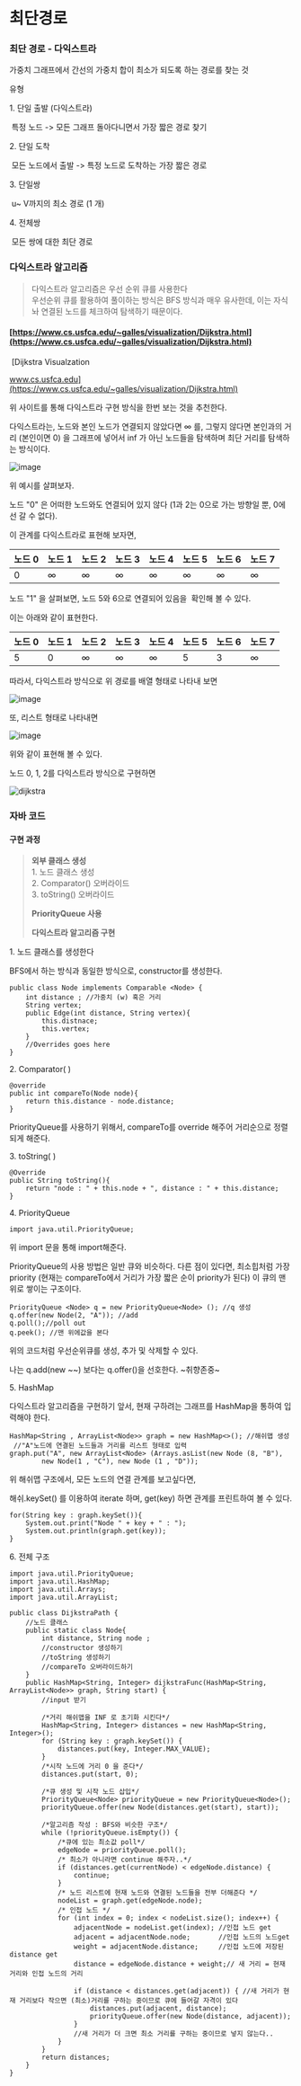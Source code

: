 # 최단경로

### 최단 경로 - 다익스트라

가중치 그래프에서 간선의 가중치 합이 최소가 되도록 하는 경로를 찾는 것

유형

1\. 단일 출발 (다익스트라)

 특정 노드 -> 모든 그래프 돌아다니면서 가장 짧은 경로 찾기

2\. 단일 도착

 모든 노드에서 출발 -> 특정 노드로 도착하는 가장 짧은 경로

3\. 단일쌍

 u~ V까지의 최소 경로 (1 개)

4\. 전체쌍

 모든 쌍에 대한 최단 경로

### 다익스트라 알고리즘

> 다익스트라 알고리즘은 우선 순위 큐를 사용한다  
> 우선순위 큐를 활용하여 풀이하는 방식은 BFS 방식과 매우 유사한데, 이는 자식놔 연결된 노드를 체크하여 탐색하기 때문이다.

#### [https://www.cs.usfca.edu/~galles/visualization/Dijkstra.html](https://www.cs.usfca.edu/~galles/visualization/Dijkstra.html)

 [Dijkstra Visualzation

www.cs.usfca.edu](https://www.cs.usfca.edu/~galles/visualization/Dijkstra.html)

위 사이트를 통해 다익스트라 구현 방식을 한번 보는 것을 추천한다. 

다익스트라는, 노드와 본인 노드가 연결되지 않았다면 ∞ 를, 그렇지 않다면 본인과의 거리 (본인이면 0) 을 그래프에 넣어서 inf 가 아닌 노드들을 탐색하며 최단 거리를 탐색하는 방식이다.

![image](https://user-images.githubusercontent.com/36508552/140334085-d806d8df-8c88-4099-923d-bc128e796103.png)

위 예시를 살펴보자.

노드 "0" 은 어떠한 노드와도 연결되어 있지 않다 (1과 2는 0으로 가는 방향일 뿐, 0에선 갈 수 없다).

이 관계를 다익스트라로 표현해 보자면,

| 노드 0 | 노드 1 | 노드 2 | 노드 3 | 노드 4 | 노드 5 | 노드 6 | 노드 7 |
| --- | --- | --- | --- | --- | --- | --- | --- |
| 0 | ∞  | ∞  | ∞  | ∞  | ∞  | ∞  | ∞  |

노드 "1" 을 살펴보면, 노드 5와 6으로 연결되어 있음을  확인해 볼 수 있다.

이는 아래와 같이 표현한다.

| 노드 0 | 노드 1 | 노드 2 | 노드 3 | 노드 4 | 노드 5 | 노드 6 | 노드 7 |
| --- | --- | --- | --- | --- | --- | --- | --- |
| 5 | 0 | ∞  | ∞  | ∞  | 5 | 3 | ∞  |

따라서, 다익스트라 방식으로 위 경로를 배열 형태로 나타내 보면

![image](https://user-images.githubusercontent.com/36508552/140334118-db162a95-6a32-474d-9124-fda477a3be40.png)

또, 리스트 형태로 나타내면 

![image](https://user-images.githubusercontent.com/36508552/140334175-b0b0e0b0-47b8-4c64-9274-dd26d111d2df.png)

위와 같이 표현해 볼 수 있다.

노드 0, 1, 2를 다익스트라 방식으로 구현하면

![dijkstra](https://user-images.githubusercontent.com/36508552/140334263-3bad1ac5-3822-4133-a127-160e7de40212.gif)



### 자바 코드

#### 구현 과정

> **외부 클래스 생성**  
> 1\. 노드 클래스 생성  
> 2\. Comparator() 오버라이드  
> 3\. toString() 오버라이드  
>   
> **PriorityQueue 사용**  
>   
> **다익스트라 알고리즘 구현**

1\. 노드 클래스를 생성한다

BFS에서 하는 방식과 동일한 방식으로, constructor를 생성한다.

```
public class Node implements Comparable <Node> {
	int distance ; //가중치 (w) 혹은 거리
    String vertex;
    public Edge(int distance, String vertex){
    	this.distnace;
        this.vertex;
    }
    //Overrides goes here
}
```

2\. Comparator( )

```
@override
public int compareTo(Node node){
	return this.distance - node.distance;
}
```

PriorityQueue를 사용하기 위해서, compareTo를 override 해주어 거리순으로 정렬되게 해준다.

3\. toString( )

```
@Override
public String toString(){
	return "node : " + this.node + ", distance : " + this.distance;
}
```

4\. PriorityQueue

```
import java.util.PriorityQueue;
```

위 import 문을 통해 import해준다.

PriorityQueue의 사용 방법은 일반 큐와 비슷하다. 다른 점이 있다면, 최소힙처럼 가장 priority (현재는 compareTo에서 거리가 가장 짧은 순이 priority가 된다) 이 큐의 맨 위로 쌓이는 구조이다.

```
PriorityQueue <Node> q = new PriorityQueue<Node> (); //q 생성
q.offer(new Node(2, "A")); //add
q.poll();//poll out
q.peek(); //맨 위에값을 본다
```

위의 코드처럼 우선순위큐를 생성, 추가 및 삭제할 수 있다.

나는 q.add(new ~~) 보다는 q.offer()을 선호한다. ~취향존중~

5\. HashMap

다익스트라 알고리즘을 구현하기 앞서, 현재 구하려는 그래프를 HashMap을 통하여 입력해야 한다.

```
HashMap<String , ArrayList<Node>> graph = new HashMap<>(); //해쉬맵 생성
 //"A"노드에 연결된 노드들과 거리를 리스트 형태로 입력
graph.put("A", new ArrayList<Node> (Arrays.asList(new Node (8, "B"), 
		new Node(1 , "C"), new Node (1 , "D"));
```

위 해쉬맵 구조에서, 모든 노드의 연결 관계를 보고싶다면,

해쉬.keySet() 를 이용하여 iterate 하며, get(key) 하면 관계를 프린트하여 볼 수 있다.

```
for(String key : graph.keySet()){
	System.out.print("Node " + key + " : ");
    System.out.println(graph.get(key));
}
```

6\. 전체 구조

```
import java.util.PriorityQueue;
import java.util.HashMap;
import java.util.Arrays;
import java.util.ArrayList;

public class DijkstraPath {
	//노드 클래스
    public static class Node{
    	int distance, String node ; 
        //constructor 생성하기
        //toString 생성하기
        //compareTo 오버라이드하기
    }
    public HashMap<String, Integer> dijkstraFunc(HashMap<String, ArrayList<Node>> graph, String start) {
		//input 받기
        
        /*거리 해쉬맵을 INF 로 초기화 시킨다*/
        HashMap<String, Integer> distances = new HashMap<String, Integer>();
        for (String key : graph.keySet()) {
            distances.put(key, Integer.MAX_VALUE);
        }
        /*시작 노드에 거리 0 을 준다*/
        distances.put(start, 0);
        
        /*큐 생성 및 시작 노드 삽입*/
        PriorityQueue<Node> priorityQueue = new PriorityQueue<Node>();
        priorityQueue.offer(new Node(distances.get(start), start));
        
        /*알고리즘 작성 : BFS와 비슷한 구조*/
        while (!priorityQueue.isEmpty()) {
        	/*큐에 있는 최소값 poll*/
            edgeNode = priorityQueue.poll();
       		/* 최소가 아니라면 continue 해주자..*/
            if (distances.get(currentNode) < edgeNode.distance) {
                continue;
            }
            /* 노드 리스트에 현재 노드와 연결된 노드들을 전부 더해준다 */
            nodeList = graph.get(edgeNode.node);
            /* 인접 노드 */
            for (int index = 0; index < nodeList.size(); index++) {
                adjacentNode = nodeList.get(index); //인접 노드 get
                adjacent = adjacentNode.node;		//인접 노드의 노드get
                weight = adjacentNode.distance;		//인접 노드에 저장된 distance get
                distance = edgeNode.distance + weight;// 새 거리 = 현재 거리와 인접 노드의 거리
                
                if (distance < distances.get(adjacent)) { //새 거리가 현재 거리보다 작으면 (최소)거리를 구하는 중이므로 큐에 들어갈 자격이 있다
                    distances.put(adjacent, distance);
                    priorityQueue.offer(new Node(distance, adjacent));
                }
                //새 거리가 더 크면 최소 거리를 구하는 중이므로 넣지 않는다..
            }
        }
        return distances;
    }
}
```
